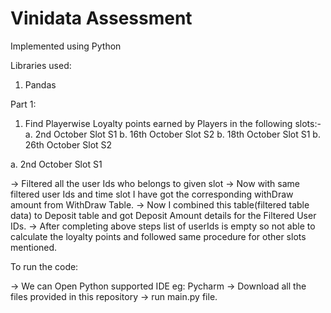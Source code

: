 # Vinidata Assessment

Implemented using Python

Libraries used:

1. Pandas

Part 1:

1. Find Playerwise Loyalty points earned by Players in the following slots:-
    a. 2nd October Slot S1
    b. 16th October Slot S2
    b. 18th October Slot S1
    b. 26th October Slot S2

a. 2nd October Slot S1

-> Filtered all the user Ids who belongs to given slot
-> Now with same filtered user Ids and time slot I have got the corresponding withDraw amount from WithDraw Table.
-> Now I combined this table(filtered table data) to Deposit table and got Deposit Amount details for the Filtered User IDs.
-> After completing above steps list of userIds is empty so not able to calculate the loyalty points and followed same procedure for other slots mentioned.

To run the code:

-> We can Open Python supported IDE eg: Pycharm
-> Download all the files provided in this repository
-> run main.py file.
